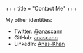 +++
title = "Contact Me"
+++

<!-- Email: _hello at mrkaran.dev_ -->

My other identities:

*   Twitter: [@anascann](https://x.com/anascann)
*   GitHub: [anascann](https://github.com/anascann)
*   LinkedIn: [Anas-Khan](https://www.linkedin.com/in/anascann/)
<!-- Note: I _hate_ phone calls. Also, a polite request to please follow the [NoHello](https://www.nohello.com/2013/01/please-dont-say-just-hello-in-chat.html?m=1) rule in case you're reaching out for technical help. -->
